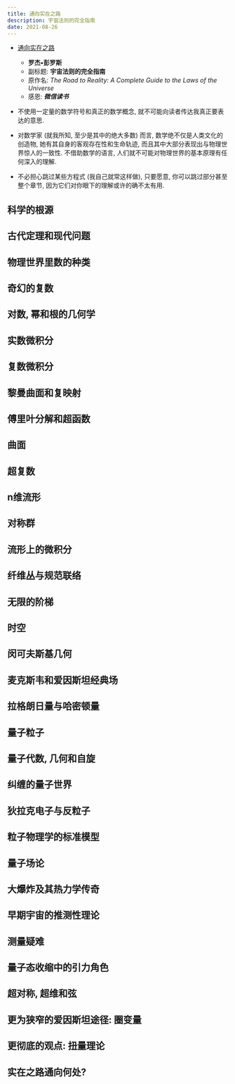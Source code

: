 ```yaml
---
title: 通向实在之路
description: 宇宙法则的完全指南
date: 2021-08-26
---
```


* [通向实在之路](https://book.douban.com/subject/25823056/)
  - **罗杰•彭罗斯**
  - 副标题: **宇宙法则的完全指南**
  - 原作名: *The Road to Reality: A Complete Guide to the Laws of the Universe*
  - 感恩: ***微信读书***

* 不使用一定量的数学符号和真正的数学概念,
  就不可能向读者传达我真正要表达的意思.

* 对数学家 (就我所知, 至少是其中的绝大多数) 而言,
  数学绝不仅是人类文化的创造物,
  她有其自身的客观存在性和生命轨迹,
  而且其中大部分表现出与物理世界惊人的一致性.
  不借助数学的语言,
  人们就不可能对物理世界的基本原理有任何深入的理解.

* 不必担心跳过某些方程式 (我自己就常这样做), 只要愿意,
  你可以跳过部分甚至整个章节,
  因为它们对你眼下的理解或许的确不太有用.

## 科学的根源

## 古代定理和现代问题

## 物理世界里数的种类

## 奇幻的复数

## 对数, 幂和根的几何学

## 实数微积分

## 复数微积分

## 黎曼曲面和复映射

## 傅里叶分解和超函数

## 曲面

## 超复数

## n维流形

## 对称群

## 流形上的微积分

## 纤维丛与规范联络

## 无限的阶梯

## 时空

## 闵可夫斯基几何

## 麦克斯韦和爱因斯坦经典场

## 拉格朗日量与哈密顿量

## 量子粒子

## 量子代数, 几何和自旋

## 纠缠的量子世界

## 狄拉克电子与反粒子

## 粒子物理学的标准模型

## 量子场论

## 大爆炸及其热力学传奇

## 早期宇宙的推测性理论

## 测量疑难

## 量子态收缩中的引力角色

## 超对称, 超维和弦

## 更为狭窄的爱因斯坦途径: 圈变量

## 更彻底的观点: 扭量理论

## 实在之路通向何处?
